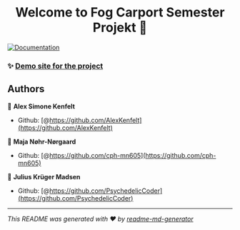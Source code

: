 <h1 align="center">Welcome to Fog Carport Semester Projekt 👋</h1>
<p>
  <a href="https://docs.google.com/document/d/1mg3o4xM6cdXQKvS7ZDQeTP2C6MkX_fiRPe4H-F5H9tQ/edit?ts=608fc306" target="_blank">
    <img alt="Documentation" src="https://img.shields.io/badge/documentation-yes-brightgreen.svg" />
  </a>
</p>

### ✨ [Demo site for the project](https://www.google.com/)

## Authors

👤 **Alex Simone Kenfelt**

* Github: [@https://github.com/AlexKenfelt](https://github.com/AlexKenfelt)

👤 **Maja Nøhr-Nørgaard**

* Github: [@https://github.com/cph-mn605](https://github.com/cph-mn605)

👤 **Julius Krüger Madsen**

* Github: [@https://github.com/PsychedelicCoder](https://github.com/PsychedelicCoder)

***
_This README was generated with ❤️ by [readme-md-generator](https://github.com/kefranabg/readme-md-generator)_